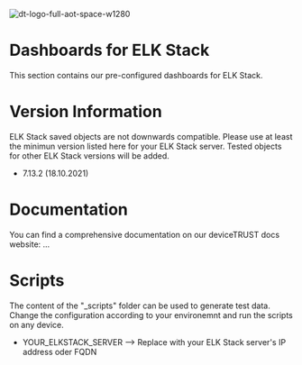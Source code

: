 ![dt-logo-full-aot-space-w1280](https://user-images.githubusercontent.com/83282694/116271495-5219b100-a780-11eb-9e1a-f929d2e3cbdc.png)
# Dashboards for ELK Stack
This section contains our pre-configured dashboards for ELK Stack.

# Version Information
ELK Stack saved objects are not downwards compatible. Please use at least the minimun version listed here for your ELK Stack server. Tested objects for other ELK Stack versions will be added.
- 7.13.2 (18.10.2021)

# Documentation
You can find a comprehensive documentation on our deviceTRUST docs website: ...

# Scripts
The content of the "_scripts" folder can be used to generate test data. Change the configuration according to your environemnt and run the scripts on any device.
- YOUR_ELKSTACK_SERVER --> Replace with your ELK Stack server's IP address oder FQDN